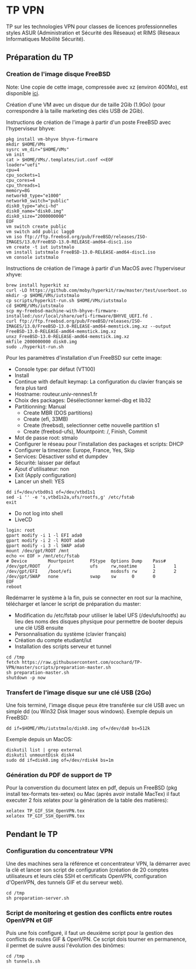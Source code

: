 # TP VPN

TP sur les technologies VPN pour classes de licences professionnelles styles ASUR (Administration et Sécurité des Réseaux) et RIMS (Réseaux Informatiques Mobilité Sécurité).

## Préparation du TP

### Creation de l'image disque FreeBSD

Note: Une copie de cette image, compressée avec xz (environ 400Mo), est disponible [ici](http://gugus69.free.fr/IUT/FreeBSD13-UEFI-iutstmalo.img.xz).

Création d'une VM avec un disque dur de taille 2Gib (1.9Go) (pour correspondre à la taille marketing des clés USB de 2Gib).

Instructions de création de l'image à partir d'un poste FreeBSD avec l'hyperviseur bhyve:
```
pkg install vm-bhyve bhyve-firmware
mkdir $HOME/VMs
sysrc vm_dir="$HOME/VMs"
vm init
cat > $HOME/VMs/.templates/iut.conf <<EOF
loader="uefi"
cpu=4
cpu_sockets=1
cpu_cores=4
cpu_threads=1
memory=8G
network0_type="e1000"
network0_switch="public"
disk0_type="ahci-hd"
disk0_name="disk0.img"
disk0_size="2000000000"
EOF
vm switch create public
vm switch add public lagg0
vm iso ftp://ftp.freebsd.org/pub/FreeBSD/releases/ISO-IMAGES/13.0/FreeBSD-13.0-RELEASE-amd64-disc1.iso
vm create -t iut iutstmalo
vm install iutstmalo FreeBSD-13.0-RELEASE-amd64-disc1.iso
vm console iutstmalo
```

Instructions de création de l'image à partir d'un MacOS avec l'hyperviseur xhyve:
```
brew install hyperkit xz
curl -LO https://github.com/moby/hyperkit/raw/master/test/userboot.so
mkdir -p $HOME/VMs/iutstmalo
cp scripts/hyperkit-run.sh $HOME/VMs/iutstmalo
cd $HOME/VMs/iutstmalo
scp my-freebsd-machine-with-bhyve-firmware-installed:/usr/local/share/uefi-firmware/BHYVE_UEFI.fd .
curl ftp://ftp.freebsd.org/pub/FreeBSD/releases/ISO-IMAGES/13.0/FreeBSD-13.0-RELEASE-amd64-memstick.img.xz --output FreeBSD-13.0-RELEASE-amd64-memstick.img.xz
unxz FreeBSD-13.0-RELEASE-amd64-memstick.img.xz
mkfile 2000000000 disk0.img
sudo ./hyperkit-run.sh
```


Pour les paramètres d'installation d'un FreeBSD sur cette image:
* Console type: par défaut (VT100)
* Install
* Continue with default keymap: La configuration du clavier français se fera plus tard
* Hostname: routeur.univ-rennes1.fr
* Choix des packages: Désélectionner kernel-dbg et lib32
* Partitionning: Manual
  * Create MBR (DOS partitions)
  * Create (efi, 33MB)
  * Create (freebsd), selectionner cette nouvelle partition s1
  * Create (freebsd-ufs), Mountpoint: /, Finish, Commit
* Mot de passe root: stmalo
* Configurer le réseau pour l'installation des packages et scripts: DHCP
* Configurer la timezone: Europe, France, Yes, Skip
* Services: Désactiver sshd et dumpdev
* Sécurité: laisser par défaut
* Ajout d'utilisateur: non
* Exit (Apply configuration)
* Lancer un shell: YES

```
dd if=/dev/vtbd0s1 of=/dev/vtbd1s1
sed -i '' -e 's,vtbd1s2a,ufs/rootfs,g' /etc/fstab
exit
```

* Do not log into shell
* LiveCD

```
login: root
gpart modify -i 1 -l EFI ada0
gpart modify -i 2 -l ROOT ada0
gpart modify -i 3 -l SWAP ada0
mount /dev/gpt/ROOT /mnt
echo << EOF > /mnt/etc/fstab
# Device        Mourtpoint      FStype  Options Dump    Pass#
/dev/gpt/ROOT   /               ufs     rw,noatime      1       1
/dev/gpt/EFI    /boot/efi               msdosfs rw      2       2
/dev/gpt/SWAP   none            swap    sw      0       0
EOF
reboot
```

Redémarrer le système à la fin, puis se connecter en root sur la machine, télécharger et lancer le script de préparation du master:
* Modification du /etc/fstab pour utiliser le label UFS (/dev/ufs/rootfs) au lieu des noms des disques physique pour permettre de booter depuis une clé USB ensuite
* Personnalisation du système (clavier français)
* Création du compte etudiant/iut
* Installation des scripts serveur et tunnel

```
cd /tmp
fetch https://raw.githubusercontent.com/ocochard/TP-VPN/master/scripts/preparation-master.sh
sh preparation-master.sh
shutdown -p now
```

### Transfert de l'image disque sur une clé USB (2Go)
Une fois terminé, l'image disque peux être transférée sur clé USB avec un simple dd (ou Win32 Disk Imager sous windows).
Exemple depuis un FreeBSD:
```
dd if=$HOME/VMs/iutstmalo/disk0.img of=/dev/da0 bs=512k
```
Exemple depuis un MacOS:
```
diskutil list | grep external
diskutil unmountDisk disk4
sudo dd if=disk0.img of=/dev/rdisk4 bs=1m
```

### Génération du PDF de support de TP
Pour la converstion du document latex en pdf, depuis un FreeBSD (pkg install tex-formats tex-xetex) ou Mac (après avoir installé MacTex) il faut executer 2 fois xelatex pour la génération de la table des matières):
```
xelatex TP_GIF_SSH_OpenVPN.tex
xelatex TP_GIF_SSH_OpenVPN.tex
```

## Pendant le TP

### Configuration du concentrateur VPN

Une des machines sera la référence et concentrateur VPN, la démarrer avec la clé et lancer son script de configuration (création de 20 comptes utilisateurs et leurs clés SSH et certificats OpenVPN, configuration d'OpenVPN, des tunnels GIF et du serveur web).
```
cd /tmp
sh preparation-server.sh
```

### Script de monitoring et gestion des conflicts entre routes OpenVPN et GIF

Puis une fois configuré, il faut un deuxième script pour la gestion des conflicts de routes GIF & OpenVPN.
Ce script dois tourner en permanence, il permet de suivre aussi l'évolution des binômes:
```
cd /tmp
sh tunnels.sh
```
